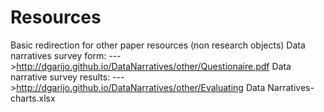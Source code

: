 Resources
==============
Basic redirection for other paper resources (non research objects)
Data narratives survey form: --->http://dgarijo.github.io/DataNarratives/other/Questionaire.pdf
Data narrative survey results: --->http://dgarijo.github.io/DataNarratives/other/Evaluating Data Narratives-charts.xlsx
